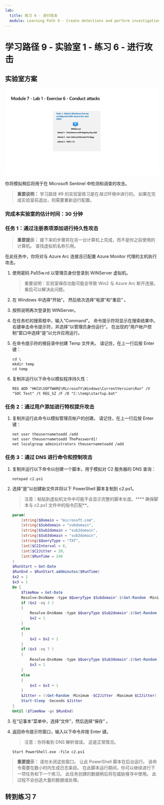 ```yaml
---
lab:
  title: 练习 6 - 进行攻击
  module: Learning Path 9 - Create detections and perform investigations using Microsoft Sentinel
---
```


# 学习路径 9 - 实验室 1 - 练习 6 - 进行攻击

## 实验室方案

![实验室概述。](../Media/SC-200-Lab_Diagrams_Mod7_L1_Ex6.png)

你将模拟稍后将用于在 Microsoft Sentinel 中检测和调查的攻击。

>**重要说明：** 学习路径 #9 的实验室练习是在*独立*环境中进行的。 如果在完成实验室前退出，则需要重新运行配置。

### 完成本实验室的估计时间：30 分钟

### 任务 1：通过注册表项添加进行持久性攻击

>**重要提示：** 接下来的步骤将在另一台计算机上完成，而不是你之前使用的计算机。 查找虚拟机名称引用。

在此任务中，你将对与 Azure Arc 连接且已配置 Azure Monitor 代理的主机执行攻击。

1. 使用密码 Pa55w.rd 以管理员身份登录到 WINServer 虚拟机。  

    >重要说明：实验室保存功能可能会导致 Win2 与 Azure Arc 断开连接。重启可以解决此问题。  

1. 在 Windows 中选择“开始”。 然后依次选择“电源”和“重启” 。

1. 按照说明再次登录到 WINServer。

1. 在任务栏的搜索框中，输入“Command”。 命令提示符将显示在搜索结果中。 右键单击命令提示符，并选择“以管理员身份运行”。 在出现的“用户帐户控制”窗口中选择“是”以允许应用运行。

1. 在命令提示符的根目录中创建 Temp 文件夹。 请记住，在上一行后按 Enter 键：

    ```CommandPrompt
    cd \
    mkdir temp
    cd temp
    ```

1. 复制并运行以下命令以模拟程序持久性：

    ```CommandPrompt
    REG ADD "HKCU\SOFTWARE\Microsoft\Windows\CurrentVersion\Run" /V "SOC Test" /t REG_SZ /F /D "C:\temp\startup.bat"
    ```


### 任务 2：通过用户添加进行特权提升攻击

1. 复制并运行此命令以模拟管理员帐户的创建。 请记住，在上一行后按 Enter 键：

    ```CommandPrompt
    net user theusernametoadd /add
    net user theusernametoadd ThePassword1!
    net localgroup administrators theusernametoadd /add
    ```


### 任务 3：通过 DNS 进行命令和控制攻击

1. 复制并运行以下命令以创建一个脚本，用于模拟对 C2 服务器的 DNS 查询：

    ```CommandPrompt
    notepad c2.ps1
    ```

1. 选择“是”以创建新文件并将以下 PowerShell 脚本复制到 c2.ps1。

    >注意：粘贴到虚拟机文件中可能不会显示完整的脚本长度。**** 确保脚本与 c2.ps1 文件中的指令匹配**。

    ```PowerShell
    param(
        [string]$Domain = "microsoft.com",
        [string]$Subdomain = "subdomain",
        [string]$Sub2domain = "sub2domain",
        [string]$Sub3domain = "sub3domain",
        [string]$QueryType = "TXT",
        [int]$C2Interval = 8,
        [int]$C2Jitter = 20,
        [int]$RunTime = 240
    )
    $RunStart = Get-Date
    $RunEnd = $RunStart.addminutes($RunTime)
    $x2 = 1
    $x3 = 1 
    Do {
        $TimeNow = Get-Date
        Resolve-DnsName -type $QueryType $Subdomain".$(Get-Random -Minimum 1 -Maximum 999999)."$Domain -QuickTimeout
        if ($x2 -eq 3 )
        {
            Resolve-DnsName -type $QueryType $Sub2domain".$(Get-Random -Minimum 1 -Maximum 999999)."$Domain -QuickTimeout
            $x2 = 1
        }
        else
        {
            $x2 = $x2 + 1
        }    
        if ($x3 -eq 7 )
        {
            Resolve-DnsName -type $QueryType $Sub3domain".$(Get-Random -Minimum 1 -Maximum 999999)."$Domain -QuickTimeout
            $x3 = 1
        }
        else
        {
            $x3 = $x3 + 1
        }
        $Jitter = ((Get-Random -Minimum -$C2Jitter -Maximum $C2Jitter) / 100 + 1) +$C2Interval
        Start-Sleep -Seconds $Jitter
    }
    Until ($TimeNow -ge $RunEnd)
    ```

1. 在“记事本”菜单中，选择“文件”，然后选择“保存” 。 

1. 返回命令提示符窗口，输入以下命令并按 Enter 键。 

    >注意：你将看到 DNS 解析错误。 这是正常情况。

    ```CommandPrompt
    Start PowerShell.exe -file c2.ps1
    ```

>**重要提示：** 请勿关闭这些窗口。 让此 PowerShell 脚本在后台运行。 该命令需要在数小时内生成日志条目。 在此脚本运行期间，你可以继续进行下一项任务和下一个练习。 此任务创建的数据稍后将在威胁搜寻中使用。 此过程不会创造大量的数据或处理。


## 转到练习 7
